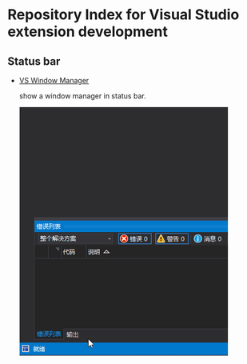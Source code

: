 # Repository Index for Visual Studio extension development

## Status bar

- [VS Window Manager](https://github.com/justcla/VSWindowManager)
  
  show a window manager in status bar.
  
  ![alt VS Window Manager](./images/VSWindowManager.gif)